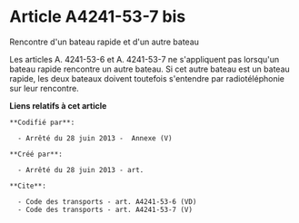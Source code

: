 # Article A4241-53-7 bis

Rencontre d'un bateau rapide et d'un autre bateau 

Les articles A. 4241-53-6 et A. 4241-53-7 ne s'appliquent pas lorsqu'un bateau rapide rencontre un autre bateau. Si cet autre
bateau est un bateau rapide, les deux bateaux doivent toutefois s'entendre par radiotéléphonie sur leur rencontre.

**Liens relatifs à cet article**

	**Codifié par**:

	  - Arrêté du 28 juin 2013 -  Annexe (V)

	**Créé par**:

	  - Arrêté du 28 juin 2013 - art.

	**Cite**:

	  - Code des transports - art. A4241-53-6 (VD)
	  - Code des transports - art. A4241-53-7 (V)
